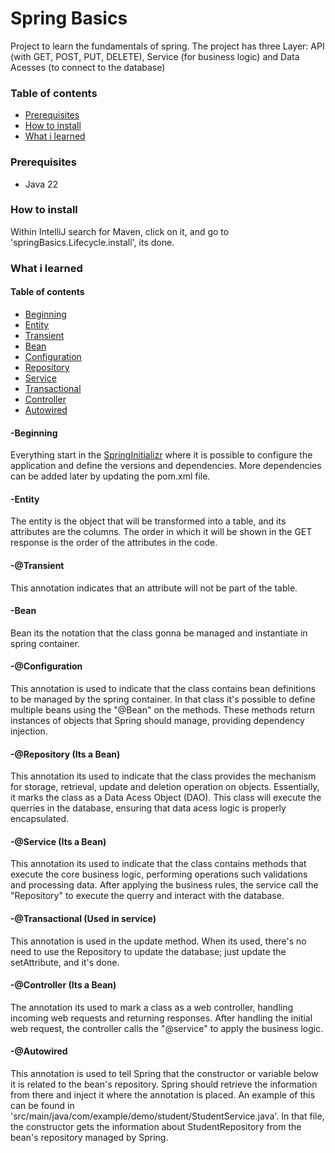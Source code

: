 <h1>Spring Basics</h1>
<p>Project to learn the fundamentals of spring. The project has three Layer: API (with GET, POST, PUT, DELETE), Service (for business logic) and Data Acesses (to connect to the database)</p>
<h3>Table of contents</h3>
<ul>
    <li><a href="#prerequisites">Prerequisites</a></li>
    <li><a href="#install">How to install</a></li>
    <li><a href="#learned">What i learned</a></li>
</ul>
<h3 id="prerequisites">Prerequisites</h3>
<ul>
    <li>Java 22</li>
    
</ul>
<h3 href="install">How to install</h3>
<p>Within IntelliJ search for Maven, click on it, and go to 'springBasics.Lifecycle.install', its done.</p>
<h3 href="learned">What i learned</h3>
<h4>Table of contents</h4>
<ul>
    <li><a href="#begi">Beginning</a></li>
    <li><a href="#enti">Entity</a></li>
    <li><a href="#transi">Transient</a></li>
    <li><a href="#bean">Bean</a></li>
    <li><a href="#confi">Configuration</a></li>
    <li><a href="#repo">Repository</a></li>
    <li><a href="#serv">Service</a></li>
    <li><a href="#transa">Transactional</a></li>
    <li><a href="#contro">Controller</a></li>
    <li><a href="#auto">Autowired</a></li>
</ul>
<h4 id="begi">-Beginning</h4>
<p>Everything start in the <a href="https://start.spring.io/">SpringInitializr</a> where it is possible to configure the 
application and define the versions and dependencies. More dependencies can be added later by updating the pom.xml file.</p>

<h4 id="enti">-Entity</h4>
<p>The entity is the object that will be transformed into a table, and its attributes are the columns. 
The order in which it will be shown in the GET response is the order of the attributes in the code.</p>

<h4 id="transi">-@Transient</h4>
<p>This annotation indicates that an attribute 
will not be part of the table.</p>

<h4 id="bean">-Bean</h4>
<p>Bean its the notation that the class gonna be managed and instantiate in spring container.</p>

<h4 id="confi">-@Configuration</h4>
<p>This annotation is used to indicate that the class contains bean definitions to be managed by the spring container.
 In that class it's possible to define multiple beans using the "@Bean" on the methods. These methods return instances of objects that Spring should manage, providing dependency injection.</p>

<h4 id="repo">-@Repository (Its a Bean)</h4>
<p>This annotation its used to indicate that the class provides the mechanism for storage, retrieval, update and deletion
operation on objects. Essentially, it marks the class as a Data Acess Object (DAO). This class will execute the querries in the database, ensuring that data acess logic is properly encapsulated.</p>

<h4 id="serv">-@Service (Its a Bean)</h4>
<p>This annotation its used to indicate that the class contains methods that execute the core business logic, performing operations such validations and processing data.
 After applying the business rules, the service call the "Repository" to execute the querry and interact with the database.</p>

<h4 id="transa">-@Transactional (Used in service)</h4>
<p>This annotation is used in the update method. When its used, there's no need to use the Repository to update the database; just update the setAttribute, and it's done.</p>

<h4 id="contro">-@Controller (Its a Bean)</h4>
<p>The annotation its used to mark a class as a web controller, handling incoming web requests and returning responses. After handling the initial web request, the controller calls the "@service" to apply the business logic.</p>

<h4 id="auto">-@Autowired</h4>
<p>This annotation is used to tell Spring that the constructor or variable below it is related to the bean's repository. 
Spring should retrieve the information from there and inject it where the annotation is placed. An example of this can 
be found in 'src/main/java/com/example/demo/student/StudentService.java'. In that file, the constructor gets the information 
about StudentRepository from the bean's repository managed by Spring.</p>
